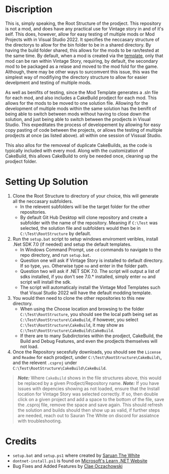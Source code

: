 # Discription
This is, simply speaking, the Root Structure of the prodject. This repository is not a mod, and does have any practical use for Vintage story in and of it's self. This does, however, allow for easy testing of multiple mods or Mod Projects with in Visual Studio 2022. It specifies the neccasary structure of the directorys to allow for the bin folder to be in a shared directory. By having the build folder shared, this allows for the mods to be ran/tested at the same time. By default, when a mod is created via the [template](https://github.com/anegostudios/vsmodtemplate), only that mod can be ran within Vintage Story, requiring, by default, the secondary mod to be packaged as a relase and moved to the mod fold for the game. Although, there may be other ways to surcomvent this issue, this was the simplest way of modifiying the directory structure to allow for easier develpment and testing of multiple mods.

As well as benifits of testing, since the Mod Template generates a .sln file for each mod, and also includes a CakeBuild prodject for each mod. This allows for the mods to be moved to one solution file. Allowing for the development of multiple mods within the same solution has the benifit of being able to switch between mods without having to close down the solution, and just being able to switch between the prodjects in Visual Studio. This expeditates the process of developement by allowing for easy copy pasting of code between the projects, or allows the testing of multiple prodjects at once (as listed above). all within one session of Vissual Studio.

This also allos for the removeal of duplicate CakeBuilds, as the code is typically included with every mod. Along with the customization of CakeBuild, this allows CakeBuild to only be needed once, cleaning up the prodject folder.

# Setting Up Solution
1. Clone the Root Structure to directory of your choice, this will generate all the neccasary subfolders.
    - In the relevent subfolders will be the target folder for the other repositories.
    - By default Git Hub Desktop will clone repository and create a subfolder with the name of the repository. Meaning if `C:\Test` was selected, the solution file and subfolders would then be in `C:\Test\RootStructure` by default.
2. Run the `setup.bat` script to setup windows enviroment veribles, install .Net SDK 7.0 (if needed) and setup the default templates.
    - In Windows Command Prompt, use `cd` commands to navigate to the repo directory, and run `setup.bat`.
    - Question one will ask if Vintage Story is installed to default directory. If so type, `yes`. Otherwise type `no` and enter in the folder path.
    - Question two will ask if .NET SDK 7.0. The script will output a list of sdks installed, if you don't see 7.0.* installed, simply enter `no` and script will install the sdk.
    - The script will automaticaly install the Vintage Mod Templates such that Visual Studio 2022 will have the default modding template.
4. You would then need to clone the other repositories to this new directory.
    - When using the Choose location and browsing to the folder `C:\Test\RootStructure`, you should see the local path being set as `C:\Test\RootStructure\CakeBuild`, if however, you select `C:\Test\RootStructure\CakeBuild`, it may show as `C:\Test\RootStructure\CakeBuild\CakeBuild`.
    - If there are to many Subdirctories within the prodject, CakeBuild, the Build and Debug Features, and even the prodjects themselves will not load. 
5. Once the Repository secesfully downloads, you should see the `License` and `Readme` for each prodject, under `C:\Test\RootStructure\CakeBuild\`, and the relevent `.csproj` under `C:\Test\RootStructure\CakeBuild\CakeBuild`. 

> ***Note:*** Where `CakeBuild` shows in the file structures above, this would be replaced by a given Prodject/Repository name.
> ***Note:*** If you have issues with depencies showing as not loaded, ensure that the Install location for Vintage Story was selected correctly. If so, then double click on a given project and add a space to the bottom of the file, save the .csproj file, remove the space and save again. This should refresh the solution and builds should then show up as valid, if further steps are needed, reach out to Sauran The White on discord for assiatnce with troubleshooting.

# Credits
- `setup.bat` and `setup.ps1` where created by [Saruan The White](https://github.com/JonathanArendt)
- `dontnet-install.ps1` is found on [Microsoft's Learn .NET Website](https://learn.microsoft.com/en-us/dotnet/core/install/windows#install-with-powershell) 
- Bug Fixes and Added Features by [Clae Oczachowski](https://github.com/claeoz)
